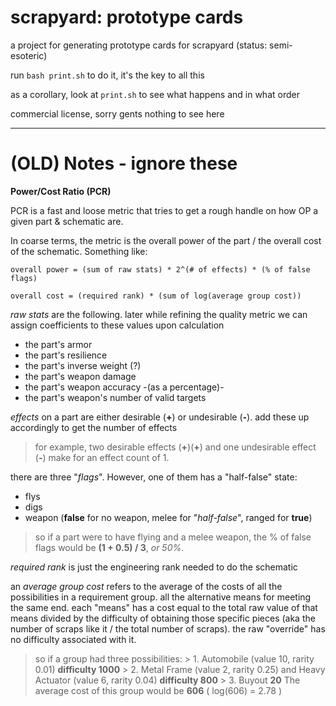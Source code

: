 # scrapyard: prototype cards
a project for generating prototype cards for scrapyard (status: semi-esoteric)

run `bash print.sh` to do it, it's the key to all this

as a corollary, look at `print.sh` to see what happens and in what order

commercial license, sorry gents nothing to see here

---------

(OLD) Notes - ignore these
=====

**Power/Cost Ratio (PCR)**

PCR is a fast and loose metric that tries to get a rough handle on how OP a given part & schematic are.

In coarse terms, the metric is the overall power of the part / the overall cost of the schematic. Something like:

    overall power = (sum of raw stats) * 2^(# of effects) * (% of false flags)

    overall cost = (required rank) * (sum of log(average group cost))

*raw stats* are the following. later while refining the quality metric we can assign coefficients to these values upon calculation

 - the part's armor
 - the part's resilience
 - the part's inverse weight (?)
 - the part's weapon damage
 - the part's weapon accuracy -(as a percentage)-
 - the part's weapon's number of valid targets

*effects* on a part are either desirable (**+**) or undesirable (**-**). add these up accordingly to get the number of effects

> for example, two desirable effects (**+**)(**+**) and one undesirable effect (**-**) make for an effect count of 1.

there are three "*flags*". However, one of them has a "half-false" state:

- flys
- digs
- weapon (**false** for no weapon, melee for "*half-false*", ranged for **true**)

> so if a part were to have flying and a melee weapon, the % of false flags would be **(1 + 0.5) / 3**,  *or 50%*.

*required rank* is just the engineering rank needed to do the schematic

an *average group cost* refers to the average of the costs of all the possibilities in a requirement group. all the alternative means for meeting the same end. each "means" has a cost equal to the total raw value of that means divided by the difficulty of obtaining those specific pieces (aka the number of scraps like it / the total number of scraps). the raw "override" has no difficulty associated with it.

> so if a group had three possibilities:
	> 1. Automobile (value 10, rarity 0.01) **difficulty 1000**
	> 2. Metal Frame (value 2, rarity 0.25) and Heavy Actuator (value 6, rarity 0.04) **difficulty 800**
	> 3. Buyout **20**
> The average cost of this group would be **606** ( log(606) = 2.78 )
